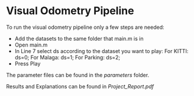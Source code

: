 # Visual Odometry Pipeline

To run the visual odometry pipeline only a few steps are needed:

  - Add the datasets to the same folder that main.m is in
  - Open main.m 
  - In Line 7 select ds according to the dataset you want to play:
    For KITTI: ds=0;
    For Malaga: ds=1;
    For Parking: ds=2;
  - Press Play
  
The parameter files can be found in the *parameters* folder.

Results and Explanations can be found in *Project_Report.pdf*
